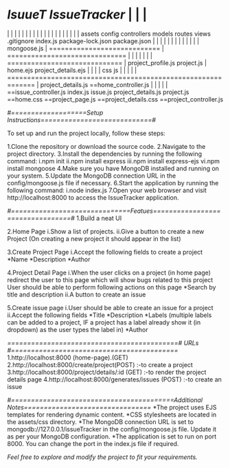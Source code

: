 *IsuueT*
                                                              *IssueTracker*
                                                                     |
                                                                     |
                                                                     |
================================================================================================================================================================
  |              |                |                      |                  |                  |            |              |            |                  |
  |              |                |                      |                  |                  |            |              |            |                  |
assets        config          controllers             models              routes             views        .gitignore    index.js     package-lock.json   package.json
  |              |                 |                    |                  |                   |
  |              |                 |                    |                  |                   |
  |        mongoose.js             |     ============================      |    ==============================
  |                                |        |                  |           |        |               |
=============================      |   project_profile.js   project.js     |      home.ejs    project_details.ejs
|            |                     |                                       |
css          js                    |                                       |
|             |                    |                            =============================================================
|        project_details.js       ==home_controller.js              |            |                  |                        |
|                                 ==issue_controller.js          index.js       issue.js         project_details.js     project.js
==home.css                        ==project_page.js
==project_details.css             ==project_controller.js
           




*#===================Setup Instructions============================#*

To set up and run the project locally, follow these steps:

1.Clone the repository or download the source code.
2.Navigate to the project directory.
3.Install the dependencies by running the following command:
 i.npm init
 ii.npm install express
 iii.npm install express-ejs
 vi.npm install mongoose
4.Make sure you have MongoDB installed and running on your system.
5.Update the MongoDB connection URL in the config/mongoose.js file if necessary.
6.Start the application by running the following command:
i.node index.js
7.Open your web browser and visit http://localhost:8000 to access the IssueTracker application.


*#==============================Featues=================================#*
1.Build a neat UI

2.Home Page
 i.Show a list of projects.
 ii.Give a button to create a new Project (On creating a new project it should appear in the list)

3.Create Project Page
 i.Accept the following fields to create a project
   *Name
   *Description
   *Author

4.Project Detail Page
  i.When the user clicks on a project (in home page) redirect the user to this page which will show bugs related to this project
    User should be able to perform following actions on this page
    *Search by title and description
  ii.A button to create an issue

5.Create issue page
  i.User should be able to create an issue for a project
  ii.Accept the following fields
    *Title
    *Description
    *Labels (multiple labels can be added to a project, IF a project has a label already show it (in dropdown) as the user types the label in)
    *Author


*===========================================# URLs #==========================================*
    1.http://localhost:8000 (home-page).(GET)
    2.http://localhost:8000/create/project(POST)    :-to create a project
    3.http://localhost:8000/project/details/:id (GET)   :-to render the project details page
    4.http://localhost:8000/generates/issues (POST)   :-to create an issue

*#=========================================Additional Notes================================*
  *The project uses EJS templates for rendering dynamic content.
  *CSS stylesheets are located in the assets/css directory.
  *The MongoDB connection URL is set to mongodb://127.0.0.1/issueTracker in the config/mongoose.js file. Update it as per your MongoDB configuration.
  *The application is set to run on port 8000. You can change the port in the index.js file if required.


*Feel free to explore and modify the project to fit your requirements.*
